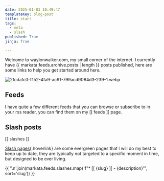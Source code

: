 ```yaml
---
date: 2025-01-03 10:49:47
templateKey: blog-post
title: start
tags:
  - meta
  - slash
published: True
jinja: True

---
```


Welcome to waylonwalker.com, my small corner of the internet.  I currently have
{{ markata.feeds.archive.posts | length }} posts published,
here are some links to help you get started around here.

![2fcdafc0-f152-4fa9-ac91-799acd9084d3-239-1.webp](https://dropper.wayl.one/api/file/1896de8d-abd9-4652-95df-b41dc7eaf48b.webp)

## Feeds

I have quite a few different feeds that you can browse or subscribe to in your
rss reader, you can find them on my [[ feeds ]] page.

## Slash posts

[[ slashes ]]

[Slash pages](https://slashpages.net/){.hoverlink} are some evergreen pages that I will do my best to keep up to date,
they are typically not targeted to a specific moment in time, but designed to
be ever living.

{{ '\n'.join(markata.feeds.slashes.map('f"* [[ {slug} ]] - {description}"', sort='slug')) }}
